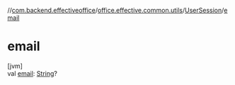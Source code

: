 //[com.backend.effectiveoffice](IdeaProjects/labs-office-elevator/effectiveOfficeBackend/documentation/gfm/index.md)/[office.effective.common.utils](IdeaProjects/labs-office-elevator/effectiveOfficeBackend/documentation/gfm/com.backend.effectiveoffice/office.effective.common.utils/index.md)/[UserSession](IdeaProjects/labs-office-elevator/effectiveOfficeBackend/documentation/gfm/com.backend.effectiveoffice/office.effective.common.utils/-user-session/index.md)/[email](IdeaProjects/labs-office-elevator/effectiveOfficeBackend/documentation/gfm/com.backend.effectiveoffice/office.effective.common.utils/-user-session/email.md)

# email

[jvm]\
val [email](IdeaProjects/labs-office-elevator/effectiveOfficeBackend/documentation/gfm/com.backend.effectiveoffice/office.effective.common.utils/-user-session/email.md): [String](https://kotlinlang.org/api/latest/jvm/stdlib/kotlin/-string/index.html)?
